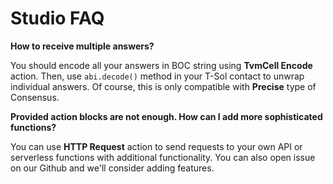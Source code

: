 # Studio FAQ

**How to receive multiple answers?**

You should encode all your answers in BOC string using **TvmCell Encode** action. Then, use `abi.decode()` method in your T-Sol contact to unwrap individual answers. Of course, this is only compatible with **Precise** type of Consensus.



**Provided action blocks are not enough. How can I add more sophisticated functions?**

You can use **HTTP Request** action to send requests to your own API or serverless functions with additional functionality. You can also open issue on our Github and we'll consider adding features.
